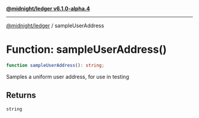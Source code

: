 [**@midnight/ledger v6.1.0-alpha.4**](../README.md)

***

[@midnight/ledger](../globals.md) / sampleUserAddress

# Function: sampleUserAddress()

```ts
function sampleUserAddress(): string;
```

Samples a uniform user address, for use in testing

## Returns

`string`
